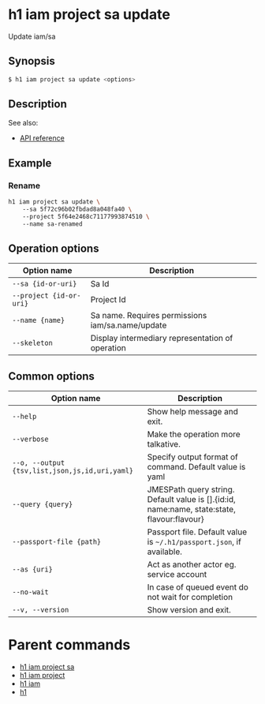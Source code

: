 
# h1 iam project sa update

Update iam/sa

## Synopsis

```bash
$ h1 iam project sa update <options>
```

## Description

See also:

* [API reference](https://api.hyperone.com/v2/docs#operation/iam_project_sa_update)

## Example


### Rename

```bash
h1 iam project sa update \ 
	--sa 5f72c96b02fbdad8a048fa40 \ 
	--project 5f64e2468c71177993874510 \ 
	--name sa-renamed
```

## Operation options

| Option name                 | Description                                      |
| --------------------------- | ------------------------------------------------ |
| ```--sa {id-or-uri}```      | Sa Id                                            |
| ```--project {id-or-uri}``` | Project Id                                       |
| ```--name {name}```         | Sa name. Requires permissions iam/sa.name/update |
| ```--skeleton```            | Display intermediary representation of operation |

## Common options

| Option name                                        | Description                                                                                    |
| -------------------------------------------------- | ---------------------------------------------------------------------------------------------- |
| ```--help```                                       | Show help message and exit.                                                                    |
| ```--verbose```                                    | Make the operation more talkative.                                                             |
| ```--o, --output {tsv,list,json,js,id,uri,yaml}``` | Specify output format of command. Default value is yaml                                        |
| ```--query {query}```                              | JMESPath query string. Default value is [].\{id:id, name:name, state:state, flavour:flavour\}  |
| ```--passport-file {path}```                       | Passport file. Default value is ```~/.h1/passport.json```, if available.                       |
| ```--as {uri}```                                   | Act as another actor eg. service account                                                       |
| ```--no-wait```                                    | In case of queued event do not wait for completion                                             |
| ```--v, --version```                               | Show version and exit.                                                                         |

# Parent commands

* [h1 iam project sa](./../README.md)
* [h1 iam project](./../../README.md)
* [h1 iam](./../../../README.md)
* [h1](./../../../../README.md)
